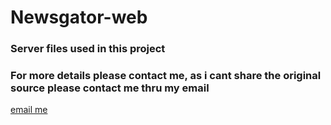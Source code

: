 # Newsgator-web
### Server files used in this project 
### For more details please contact me, as i cant share the original source please contact me thru my email 
[email me](mailto:gautham20111@mail.com)
